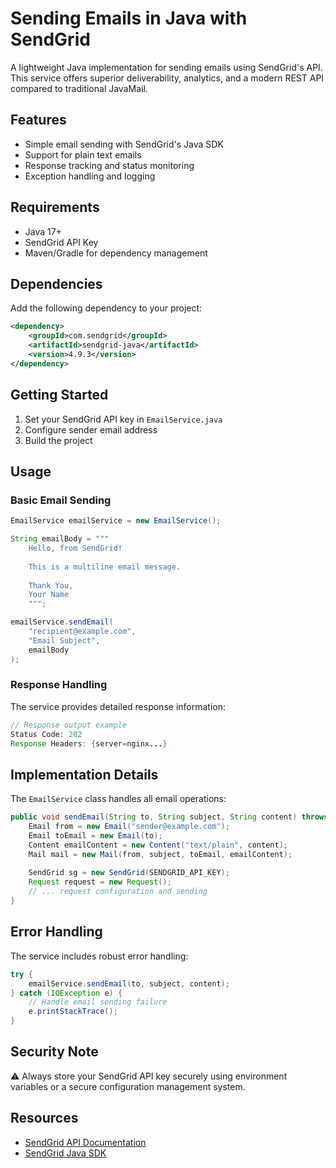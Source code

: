 # Sending Emails in Java with SendGrid

A lightweight Java implementation for sending emails using SendGrid's API. This service offers superior deliverability, 
analytics, and a modern REST API compared to traditional JavaMail.

## Features

- Simple email sending with SendGrid's Java SDK
- Support for plain text emails
- Response tracking and status monitoring
- Exception handling and logging

## Requirements

- Java 17+
- SendGrid API Key
- Maven/Gradle for dependency management

## Dependencies

Add the following dependency to your project:

```xml
<dependency>
    <groupId>com.sendgrid</groupId>
    <artifactId>sendgrid-java</artifactId>
    <version>4.9.3</version>
</dependency>
```

## Getting Started

1. Set your SendGrid API key in `EmailService.java`
2. Configure sender email address
3. Build the project

## Usage

### Basic Email Sending

```java
EmailService emailService = new EmailService();

String emailBody = """
    Hello, from SendGrid!
    
    This is a multiline email message.
    
    Thank You,
    Your Name
    """;

emailService.sendEmail(
    "recipient@example.com",
    "Email Subject",
    emailBody
);
```

### Response Handling

The service provides detailed response information:

```java
// Response output example
Status Code: 202
Response Headers: {server=nginx...}
```

## Implementation Details

The `EmailService` class handles all email operations:

```java
public void sendEmail(String to, String subject, String content) throws IOException {
    Email from = new Email("sender@example.com");
    Email toEmail = new Email(to);
    Content emailContent = new Content("text/plain", content);
    Mail mail = new Mail(from, subject, toEmail, emailContent);
    
    SendGrid sg = new SendGrid(SENDGRID_API_KEY);
    Request request = new Request();
    // ... request configuration and sending
}
```

## Error Handling

The service includes robust error handling:

```java
try {
    emailService.sendEmail(to, subject, content);
} catch (IOException e) {
    // Handle email sending failure
    e.printStackTrace();
}
```

## Security Note

⚠️ Always store your SendGrid API key securely using environment variables or a secure configuration management system.

## Resources

- [SendGrid API Documentation](https://docs.sendgrid.com/api-reference/mail-send/mail-send)
- [SendGrid Java SDK](https://github.com/sendgrid/sendgrid-java)